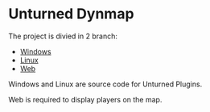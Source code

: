 # Unturned Dynmap

The project is divied in 2 branch:
* [Windows](https://github.com/AnthoDingo/DynmapSource/tree/Windows)
* [Linux](https://github.com/AnthoDingo/DynmapSource/tree/Linux)
* [Web](https://github.com/AnthoDingo/DynmapSource/tree/Web)


Windows and Linux are source code for Unturned Plugins.

Web is required to display players on the map.